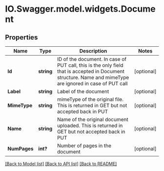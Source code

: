 # IO.Swagger.model.widgets.Document
## Properties

Name | Type | Description | Notes
------------ | ------------- | ------------- | -------------
**Id** | **string** | ID of the document. In case of PUT call, this is the only field that is accepted in Document structure. Name and mimeType are ignored in case of PUT call | [optional] 
**Label** | **string** | Label of the document | [optional] 
**MimeType** | **string** | mimeType of the original file. This is returned in GET but not accepted back in PUT | [optional] 
**Name** | **string** | Name of the original document uploaded. This is returned in GET but not accepted back in PUT | [optional] 
**NumPages** | **int?** | Number of pages in the document | [optional] 

[[Back to Model list]](../README.md#documentation-for-models) [[Back to API list]](../README.md#documentation-for-api-endpoints) [[Back to README]](../README.md)

